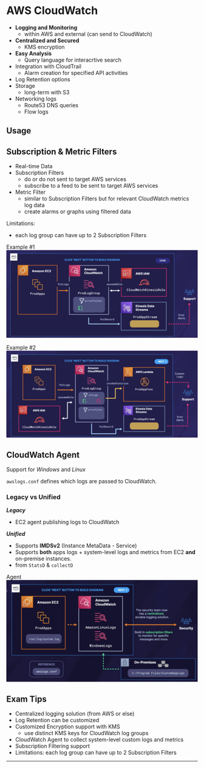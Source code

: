 # AWS CloudWatch
- **Logging and Monitoring**
  - within AWS and external (can send to CloudWatch)
- **Centralized and Secured**
  - KMS encryption
- **Easy Analysis**
  - Query language for interacrtive search
- Integration with CloudTrail
  - Alarm creation for specified API activities
- Log Retention options
- Storage
  - long-term with S3 
- Networking logs
  - Route53 DNS queries
  - Flow logs

## Usage

## Subscription & Metric Filters

- Real-time Data
- Subscription Filters
  - do or do not sent to target AWS services
  - subscribe to a feed to be sent to target AWS services
- Metric Filter 
  - similar to Subscription Filters but for relevant CloudWatch metrics log data 
  - create alarms or graphs using filtered data

Limitations:
- each log group can have up to 2 Subscription Filters

   
Example #1  
![Example1](img/example1.jpg)

Example #2  
![Example2](img/example2.jpg)

## CloudWatch Agent   

Support for *Windows* and *Linux*

`awslogs.conf` defines which logs are passed to CloudWatch. 

### Legacy vs Unified

***Legacy***  
- EC2 agent publishing logs to CloudWatch

***Unified***  
- Supports **IMDSv2** (Instance MetaData - Service)
- Supports **both** apps logs + system-level logs and metrics from EC2 **and** on-premise instances.  
- from `StatsD` & `collectD`


Agent    
![Agent](img/agent.jpg)


## Exam Tips

- Centralized logging solution (from AWS or else)
- Log Retention can be customized
- Customized Encryption support with KMS
  - use distinct KMS keys for CloudWatch log groups
- CloudWatch Agent to collect system-level custom logs and metrics
- Subscription Filtering support
- Limitations: each log group can have up to 2 Subscription Filters
  
---  
